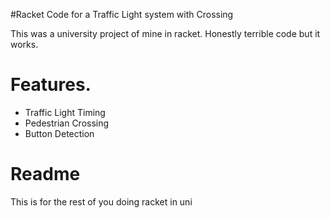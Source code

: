#Racket Code for a Traffic Light system with Crossing

This was a university project of mine in racket. Honestly terrible code but it works.

# Features.
  - Traffic Light Timing
  - Pedestrian Crossing
  - Button Detection
  
# Readme

This is for the rest of you doing racket in uni
